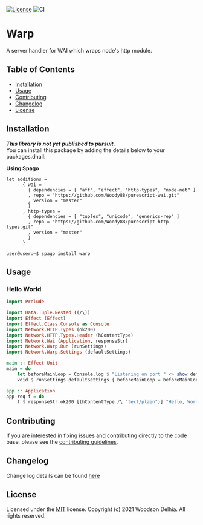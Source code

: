 [![License](https://img.shields.io/badge/license-MIT-blue.svg)](https://github.com/Woody88/purescript-warp/blob/master/LICENSE)
![CI](https://github.com/Woody88/purescript-warp/workflows/CI/badge.svg?branch=master)
# Warp

A server handler for WAI which wraps node's http module.

Table of Contents
-----------------

  * [Installation](#installation)
  * [Usage](#usage)
  * [Contributing](#contributing)
  * [Changelog](#changelog)
  * [License](#license)

## Installation

***This library is not yet published to pursuit.***  
You can install this package by adding the details below to your packages.dhall:

<summary><strong>Using Spago</strong></summary>

```dhall
let additions =
      { wai =
        { dependencies = [ "aff", "effect", "http-types", "node-net" ]
        , repo = "https://github.com/Woody88/purescript-wai.git"
        , version = "master"
        }
      , http-types =
        { dependencies = [ "tuples", "unicode", "generics-rep" ]
        , repo = "https://github.com/Woody88/purescript-http-types.git"
        , version = "master"
        }
      }
```

```console
user@user:~$ spago install warp
```

## Usage 

### Hello World 
```purescript 
import Prelude

import Data.Tuple.Nested ((/\))
import Effect (Effect)
import Effect.Class.Console as Console
import Network.HTTP.Types (ok200)
import Network.HTTP.Types.Header (hContentType)
import Network.Wai (Application, responseStr)
import Network.Warp.Run (runSettings)
import Network.Warp.Settings (defaultSettings)

main :: Effect Unit
main = do 
    let beforeMainLoop = Console.log $ "Listening on port " <> show defaultSettings.port
    void $ runSettings defaultSettings { beforeMainLoop = beforeMainLoop } app 

app :: Application 
app req f = do
    f $ responseStr ok200 [(hContentType /\ "text/plain")] "Hello, World!"
```

## Contributing

If you are interested in fixing issues and contributing directly to the code base,
please see the [contributing guidelines](https://github.com/Woody88/purescript-warp/blob/master/CONTRIBUTING.md).

## Changelog

Change log details can be found [here](https://github.com/Woody88/purescript-warp/blob/master/CHANGELOG.md) 

## License

Licensed under the [MIT](https://github.com/Woody88/purescript-warp/blob/master/LICENSE) license.
Copyright (c) 2021 Woodson Delhia. All rights reserved.
